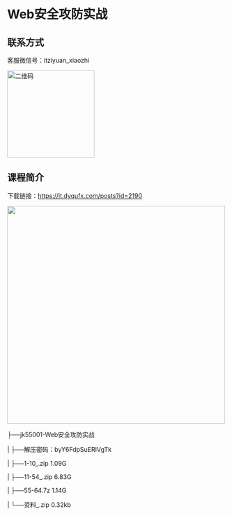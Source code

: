 # Web安全攻防实战  

## 联系方式

客服微信号：itziyuan_xiaozhi

<img src="https://ziyuanyun.oss-cn-guangzhou.aliyuncs.com/common/20240614073449/666b82192834a.jpg" width="200" height="200" alt="二维码">

## 课程简介

下载链接：https://it.dyqufx.com/posts?id=2190

<img src="https://ziyuanyun.oss-cn-guangzhou.aliyuncs.com/yun/20240515183721/66449061c5b7f.jpg" width="500" alt="">

  ├──jk55001-Web安全攻防实战

 | ├──解压密码：byY6FdpSuERIVgTk

 | ├──1-10_.zip 1.09G

 | ├──11-54_.zip 6.83G

 | ├──55-64.7z 1.14G

 | └──资料_.zip 0.32kb

  